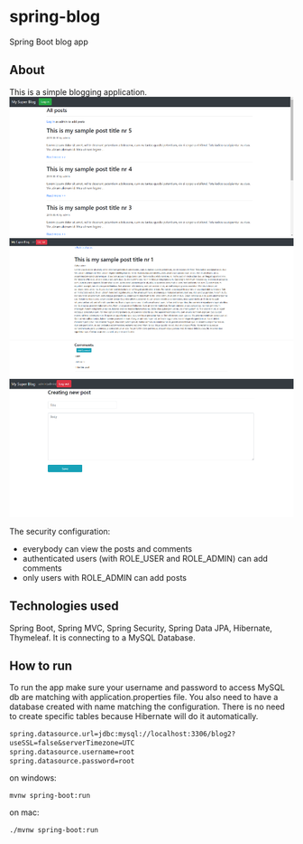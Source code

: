 # spring-blog
Spring Boot blog app
## About
This is a simple blogging application.
![alt text](pics/1.png)
![alt text](pics/2.png)
![alt text](pics/3.png)

The security configuration:
- everybody can view the posts and comments
- authenticated users (with ROLE_USER and ROLE_ADMIN) can add comments
- only users with ROLE_ADMIN can add posts
## Technologies used
Spring Boot, Spring MVC, Spring Security, Spring Data JPA, Hibernate, Thymeleaf.
It is connecting to a MySQL Database.
## How to run
To run the app make sure your username and password to access MySQL db are matching with application.properties file. 
You also need to have a database created with name matching the configuration. 
There is no need to create specific tables because Hibernate will do it automatically.

```
spring.datasource.url=jdbc:mysql://localhost:3306/blog2?useSSL=false&serverTimezone=UTC
spring.datasource.username=root
spring.datasource.password=root
```
on windows:
```
mvnw spring-boot:run
```
on mac:
```
./mvnw spring-boot:run
```
